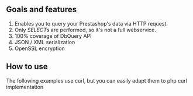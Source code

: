 ## Goals and features

 1. Enables you to query your Prestashop's data via HTTP request.
 2. Only *SELECT*s are performed, so it's not a full webservice.
 3. 100% coverage of DbQuery API
 4. JSON / XML serialization
 5. OpenSSL encryption
 
## How to use

The following examples use curl, but you can easily adapt them to php curl implementation
